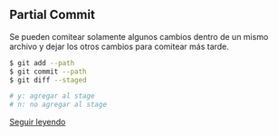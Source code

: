 ##  Partial Commit

Se pueden comitear solamente algunos cambios dentro de un mismo archivo y dejar los otros cambios para comitear más tarde.

```bash
$ git add --path
$ git commit --path
$ git diff --staged

# y: agregar al stage
# n: no agregar al stage
```

[Seguir leyendo](http://stackoverflow.com/questions/1085162/commit-only-part-of-a-file-in-git)
